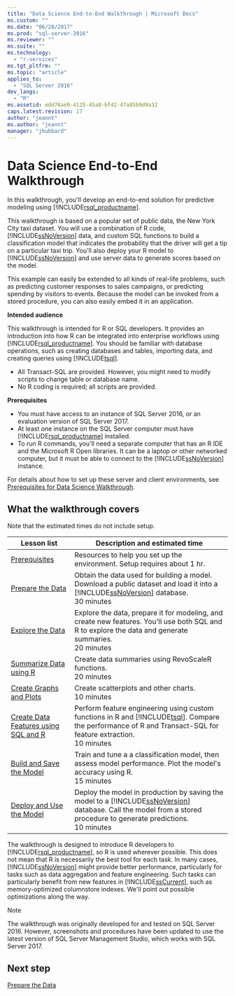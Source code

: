 ```yaml
---
title: "Data Science End-to-End Walkthrough | Microsoft Docs"
ms.custom: ""
ms.date: "06/28/2017"
ms.prod: "sql-server-2016"
ms.reviewer: ""
ms.suite: ""
ms.technology: 
  - "r-services"
ms.tgt_pltfrm: ""
ms.topic: "article"
applies_to: 
  - "SQL Server 2016"
dev_langs: 
  - "R"
ms.assetid: edd76ae9-4125-45a8-bf42-47a85b9d9a32
caps.latest.revision: 17
author: "jeannt"
ms.author: "jeannt"
manager: "jhubbard"
---
```

# Data Science End-to-End Walkthrough

In this walkthrough, you'll develop an end-to-end solution for predictive modeling using [!INCLUDE[rsql_productname](../../includes/rsql-productname-md.md)].

This walkthrough is based on a popular set of public data, the New York City taxi dataset. You will use a combination of R code, [!INCLUDE[ssNoVersion](../../includes/ssnoversion-md.md)] data, and custom SQL functions to build a classification model that indicates the probability that the driver will get a tip on a particular taxi trip. You'll also deploy your R model to [!INCLUDE[ssNoVersion](../../includes/ssnoversion-md.md)] and use server data to generate scores based on the model.

This example can easily be extended to all kinds of real-life problems, such as predicting customer responses to sales campaigns, or predicting spending by visitors to events. Because the model can be invoked from a stored procedure, you can also easily embed it in an application.

**Intended audience**

This walkthrough is intended for R or SQL developers. It provides an introduction into how R can be integrated into enterprise workflows using [!INCLUDE[rsql_productname](../../includes/rsql-productname-md.md)].  You should be familiar with database operations, such as creating databases and tables, importing data, and creating queries using [!INCLUDE[tsql](../../includes/tsql-md.md)].

+ All Transact-SQL are provided. However, you might need to modify scripts to change table or database name.
+ No R coding is required; all scripts are provided.

**Prerequisites**

+ You must have access to an instance of SQL Server 2016, or an evaluation version of SQL Server 2017.
+ At least one instance on the SQL Server computer must have [!INCLUDE[rsql_productname](../../includes/rsql-productname-md.md)] installed.
+ To run R commands, you'll need a separate computer that has an R IDE and the Microsoft R Open libraries. It can be a laptop or other networked computer, but it must be able to connect to the [!INCLUDE[ssNoVersion](../../includes/ssnoversion-md.md)] instance.

For details about how to set up these server and client environments, see [Prerequisites for Data Science Walkthrough](/walkthrough-prerequisites-for-data-science-walkthroughs.md).

## What the walkthrough covers

Note that the estimated times do not include setup.

|Lesson list|Description and estimated time|
|-|------------------------------|
|[Prerequisites](/walkthrough-prerequisites-for-data-science-walkthroughs.md)|Resources to help you set up the environment. Setup requires about 1 hr.|
|[Prepare the Data](/walkthrough-prepare-the-data.md)|Obtain the data used for building a model. Download a public dataset and load it into a [!INCLUDE[ssNoVersion](../../includes/ssnoversion-md.md)] database.<br />30 minutes|
|[Explore the Data](/walkthrough-view-and-explore-the-data.md)|Explore the data, prepare it for modeling, and create new features.  You'll use both SQL and R to explore the data and generate summaries.<br />20 minutes|
|[Summarize Data using R](/walkthrough-view-and-summarize-data-using-r.md)|Create data summaries using RevoScaleR functions.<br />20 minutes|
|[Create Graphs and Plots](/walkthrough-create-graphs-and-plots-using-r.md)|Create scatterplots and other charts.<br />10 minutes|
|[Create Data Features using SQL and R](/walkthrough-create-data-features.md) |Perform feature engineering using custom functions in R and [!INCLUDE[tsql](../../includes/tsql-md.md)]. Compare the performance of R and Transact-SQL for feature extraction.<br />10 minutes|
|[Build and Save the Model](/walkthrough-build-and-save-the-model.md)|Train and tune a a classification model, then assess model performance. Plot the model's accuracy using R.<br />15 minutes|
|[Deploy and Use the Model](/walkthrough-deploy-and-use-the-model.md)|Deploy the model in production by saving the model to a [!INCLUDE[ssNoVersion](../../includes/ssnoversion-md.md)] database. Call the model from a stored procedure to generate predictions.<br />10 minutes|

The walkthrough is designed to introduce R developers to [!INCLUDE[rsql_productname](../../includes/rsql-productname-md.md)], so R is used wherever possible. This does not mean that R is necessarily the best tool for each task. In many cases, [!INCLUDE[ssNoVersion](../../includes/ssnoversion-md.md)] might provide better performance, particularly for tasks such as data aggregation and feature engineering.  Such tasks can particularly benefit from new features in [!INCLUDE[ssCurrent](../../includes/sscurrent-md.md)], such as memory-optimized columnstore indexes. We'll point out possible optimizations along the way.

> [!NOTE]
> The walkthrough was originally developed for and tested on SQL Server 2016. However, screenshots and procedures have been updated to use the latest version of SQL Server Management Studio, which works with SQL Server 2017.

## Next step

[Prepare the Data](/walkthrough-prepare-the-data.md)